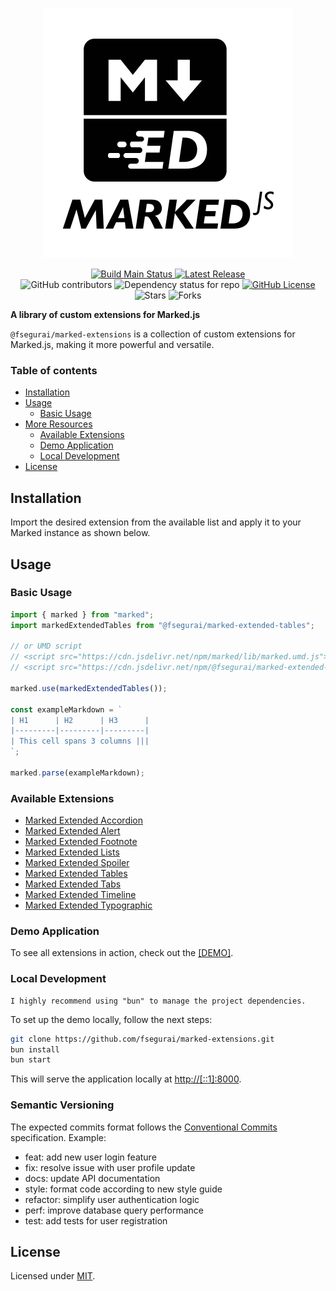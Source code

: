<p align="center" class="intro">
  <img alt="Marked Extensions Logo" src="https://raw.githubusercontent.com/fsegurai/marked-extensions/main/demo/public/marked-extensions.svg">
</p>

<p align="center" class="intro">
  <a href="https://github.com/fsegurai/marked-extensions">
      <img src="https://img.shields.io/azure-devops/build/fsegurai/93779823-473d-4fb3-a5b1-27aaa1a88ea2/18/main?label=Build%20Status&"
          alt="Build Main Status">
  </a>
  <a href="https://github.com/fsegurai/marked-extensions/releases/latest">
      <img src="https://img.shields.io/github/v/release/fsegurai/marked-extensions"
          alt="Latest Release">
  </a>
  <br>
  <img alt="GitHub contributors" src="https://img.shields.io/github/contributors/fsegurai/marked-extensions">
  <img alt="Dependency status for repo" src="https://img.shields.io/librariesio/github/fsegurai/marked-extensions">
  <a href="https://opensource.org/licenses/MIT">
    <img alt="GitHub License" src="https://img.shields.io/github/license/fsegurai/marked-extensions">
  </a>
  <br>
  <img alt="Stars" src="https://img.shields.io/github/stars/fsegurai/marked-extensions?style=square&labelColor=343b41"/> 
  <img alt="Forks" src="https://img.shields.io/github/forks/fsegurai/marked-extensions?style=square&labelColor=343b41"/>
</p>

**A library of custom extensions for Marked.js**

`@fsegurai/marked-extensions` is a collection of custom extensions for Marked.js, making it more powerful and versatile.

### Table of contents

- [Installation](#installation)
- [Usage](#usage)
    - [Basic Usage](#basic-usage)
- [More Resources](#more-resources)
    - [Available Extensions](#available-extensions)
    - [Demo Application](#demo-application)
    - [Local Development](#local-development)
- [License](#license)

## Installation

Import the desired extension from the available list and apply it to your Marked instance as shown below.

## Usage

### Basic Usage

```javascript
import { marked } from "marked";
import markedExtendedTables from "@fsegurai/marked-extended-tables";

// or UMD script
// <script src="https://cdn.jsdelivr.net/npm/marked/lib/marked.umd.js"></script>
// <script src="https://cdn.jsdelivr.net/npm/@fsegurai/marked-extended-tables/lib/index.umd.js"></script>

marked.use(markedExtendedTables());

const exampleMarkdown = `
| H1      | H2      | H3      |
|---------|---------|---------|
| This cell spans 3 columns |||
`;

marked.parse(exampleMarkdown);
```

### Available Extensions

- [Marked Extended Accordion](https://www.npmjs.com/package/@fsegurai/marked-extended-accordion)
- [Marked Extended Alert](https://www.npmjs.com/package/@fsegurai/marked-extended-alert)
- [Marked Extended Footnote](https://www.npmjs.com/package/@fsegurai/marked-extended-footnote)
- [Marked Extended Lists](https://www.npmjs.com/package/@fsegurai/marked-extended-lists)
- [Marked Extended Spoiler](https://www.npmjs.com/package/@fsegurai/marked-extended-spoiler)
- [Marked Extended Tables](https://www.npmjs.com/package/@fsegurai/marked-extended-tables)
- [Marked Extended Tabs](https://www.npmjs.com/package/@fsegurai/marked-extended-tabs)
- [Marked Extended Timeline](https://www.npmjs.com/package/@fsegurai/marked-extended-timeline)
- [Marked Extended Typographic](https://www.npmjs.com/package/@fsegurai/marked-extended-typographic)

### Demo Application

To see all extensions in action, check out the [[DEMO]](https://fsegurai.github.io/marked-extensions).

### Local Development

    I highly recommend using "bun" to manage the project dependencies.

To set up the demo locally, follow the next steps:

```bash
git clone https://github.com/fsegurai/marked-extensions.git
bun install
bun start
```

This will serve the application locally at [http://[::1]:8000](http://[::1]:8000).

### Semantic Versioning

The expected commits format follows the [Conventional Commits](https://www.conventionalcommits.org/en/v1.0.0/) specification. Example:

- feat: add new user login feature
- fix: resolve issue with user profile update
- docs: update API documentation
- style: format code according to new style guide
- refactor: simplify user authentication logic
- perf: improve database query performance
- test: add tests for user registration

## License

Licensed under [MIT](https://opensource.org/licenses/MIT).
